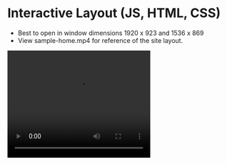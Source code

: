 # Interactive Layout (JS, HTML, CSS)

- Best to open in window dimensions 1920 x 923 and 1536 x 869
- View sample-home.mp4 for reference of the site layout.

<video width="320" height="240" controls>
  <source src="sample-home.mp4" type="video/mp4">
  Your browser does not support the video tag.
</video>
